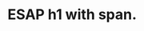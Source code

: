 <!DOCTYPE html>
<html  lang="en" class="no-js">
    <head>
       <meta charset="UTF-8" />
      <title> This is just a tittle on the header </title>
    </head>
  <body> 
    <div class="container"> 
      <span> 
        <h1 id="numbaOne">
          ESAP h1 with span.
        </h1> 
      </span
    </div>
  </body>
</html>
